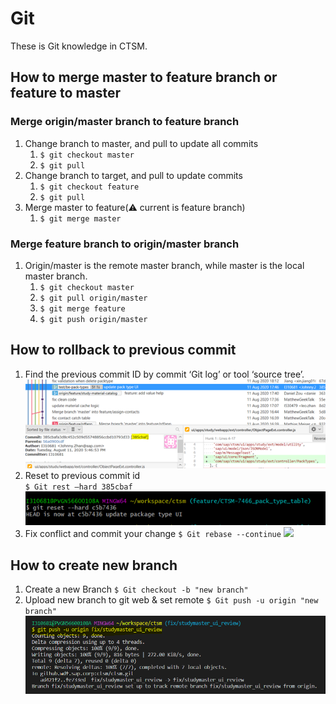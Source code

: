# Git

These is Git knowledge in CTSM. 



## How to merge master to feature branch or feature to master


### Merge origin/master branch to feature branch
1. Change branch to master, and pull to update all commits
    1. `$ git checkout master`
    2. `$ git pull`
2. Change branch to target, and pull to update commits
    1. `$ git checkout feature`
    2. `$ git pull`
3. Merge master to feature(⚠️ current is feature branch)
    1. `$ git merge master`


### Merge feature branch to origin/master branch
1. Origin/master is the remote master branch, while master is the local master branch.
   1. `$ git checkout master`
   2. `$ git pull origin/master`
   3. `$ git merge feature`
   4. `$ git push origin/master`


## How to rollback to previous commit

1. Find the previous commit ID by commit ‘Git log’ or tool ‘source tree’.  
   ![](https://github.com/ZiqianWangSap/TestMarkdown/blob/master/images/markdown/rollback1.png?raw=true)
2. Reset to previous commit id  
`$ Git rest –hard 385cbaf`  
![](https://github.com/ZiqianWangSap/TestMarkdown/blob/master/images/markdown/rollback2.png?raw=true)
1. Fix conflict and commit your change
`$ Git rebase --continue`
![]([2020-08-14-12-17-32.png](https://github.com/ZiqianWangSap/TestMarkdown/blob/master/images/markdown/rollback3.png?raw=true))


## How to create new branch 

1. Create a new Branch
`$ Git checkout -b "new branch"`
2. Upload new branch to git web & set remote
`$ Git push -u origin "new branch"`
![](https://github.com/ZiqianWangSap/TestMarkdown/blob/master/images/markdown/newBranch1.png?raw=true)
